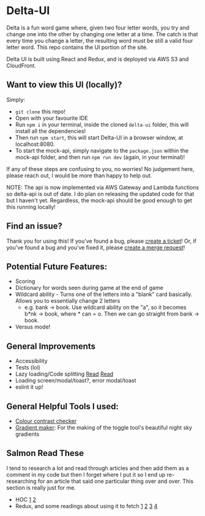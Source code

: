 # Delta-UI

Delta is a fun word game where, given two four letter words, you try and change one into the other by changing one letter at a time. The catch is that every time you change a letter, the resulting word must be still a valid four letter word. This repo contains the UI portion of the site.

Delta UI is built using React and Redux, and is deployed via AWS S3 and CloudFront. 

## Want to view this UI (locally)?
Simply:
- `git clone` this repo!
- Open with your favourite IDE
- Run `npm i` in your terminal, inside the cloned `delta-ui` folder, this will install all the dependencies!
- Then run `npm start`, this will start Delta-UI in a browser window, at localhost:8080. 
- To start the mock-api, simply navigate to the `package.json` within the mock-api folder, and then run `npm run dev` (again, in your terminal)!

If any of these steps are confusing to you, no worries! No judgement here, please reach out, I would be more than happy to help out. 

NOTE: The api is now implemented via AWS Gateway and Lambda functions so delta-api is out of date. I do plan on releasing the updated code for that but I haven't yet. Regardless, the mock-api should be good enough to get this running locally! 

## Find an issue?
Thank you for using this! If you've found a bug, please [create a ticket](https://github.com/chinanwu/delta-ui/issues)! Or, if you've found a bug and you've fixed it, please [create a merge request](https://github.com/chinanwu/delta-ui/pulls)!


## Potential Future Features:
- Scoring
- Dictionary for words seen during game at the end of game
- Wildcard ability - Turns one of the letters into a "blank" card basically. Allows you to essentially change 2 letters
    - e.g. bank -> book. Use wildcard ability on the "a", so it becomes b*nk -> book, where * can = o. Then we can go straight from bank -> book.
- Versus mode!

## General Improvements
- Accessibility
- Tests (lol)
- Lazy loading/Code splitting [Read](https://blog.logrocket.com/lazy-loading-components-in-react-16-6-6cea535c0b52/) [Read](https://reactjs.org/docs/code-splitting.html)
- Loading screen/modal/toast?, error modal/toast
- eslint it up!

## General Helpful Tools I used:
- [Colour contrast checker](https://webaim.org/resources/contrastchecker/)
- [Gradient maker](https://mycolor.space/gradient): For the making of the toggle tool's beautiful night sky gradients

## Salmon Read These
I tend to research a lot and read through articles and then add them as a comment in my code but then I forget where I put it so I end up re-researching for an article that said one particular thing over and over. This section is really just for me.
- HOC [1](https://medium.com/@soorajchandran/introduction-to-higher-order-components-hoc-in-react-383c9343a3aa) [2](https://medium.com/@rossbulat/how-to-use-react-higher-order-components-c0be6821eb6c)
- Redux, and some readings about using it to fetch [1](https://medium.com/@stowball/a-dummys-guide-to-redux-and-thunk-in-react-d8904a7005d3) [2](https://medium.com/@kylpo/redux-best-practices-eef55a20cc72) [3](https://redux.js.org/recipes/structuring-reducers/initializing-state/) [4](https://redux-actions.js.org/api/handleaction)
